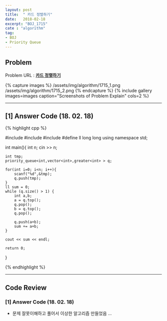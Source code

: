 ```yaml
---
layout: post
title:  " 카드 정렬하기"
date:   2018-02-18
excerpt: "BOJ_1715"
cate : "algorithm"
tag:
- BOJ
- Priority Queue
---
```


## Problem 
Problem URL : **[카드 정렬하기](https://www.acmicpc.net/problem/1715)**

{% capture images %}
    /assets/img/algorithm/1715_1.png
    /assets/img/algorithm/1715_2.png
{% endcapture %}
{% include gallery images=images caption="Screenshots of Problem Explain" cols=2 %}

---
 
## [1] Answer Code (18. 02. 18)
{% highlight cpp %}

#include<iostream>
#include<queue>
#include<functional>
#define ll long long
using namespace std;

int main(){
    int n;
    cin >> n;
    
    int tmp;
    priority_queue<int,vector<int>,greater<int> > q;
    
    for(int i=0; i<n; i++){
        scanf("%d",&tmp);
        q.push(tmp);
    }
    ll sum = 0;
    while (q.size() > 1) {
        int a,b;
        a = q.top();
        q.pop();
        b = q.top();
        q.pop();
        
        q.push(a+b);
        sum += a+b;
    }
    
    cout << sum << endl;
   
    return 0;
}


{% endhighlight %}

---

## Code Review

### [1] Answer Code (18. 02. 18)

* 문제 잘못이해하고 풀어서 이상한 알고리즘 만들었음 ... 
